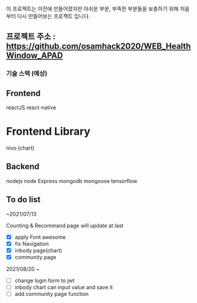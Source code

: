 이 프로젝트는 이전에 만들어졌지만 아쉬운 부분, 부족한 부분들을 보충하기 위해 처음부터 다시 만들어보는 프로젝트 입니다.

## 프로젝트 주소 : https://github.com/osamhack2020/WEB_HealthWindow_APAD

### 기술 스택 (예상)

## Frontend

reactJS
react-native

# Frontend Library

nivo (chart)

## Backend

nodejs
node Express
mongodb
mongoose
tensorflow

## To do list

~2021/07/13

Counting & Recommand page will update at last

- [x] apply Font awesome
- [x] fix Navigation
- [x] inbody page(chart)
- [x] community page

2021/08/20 ~ 

- [ ] change login form to jwt
- [ ] inbody chart can input value and save it
- [ ] add community page function
